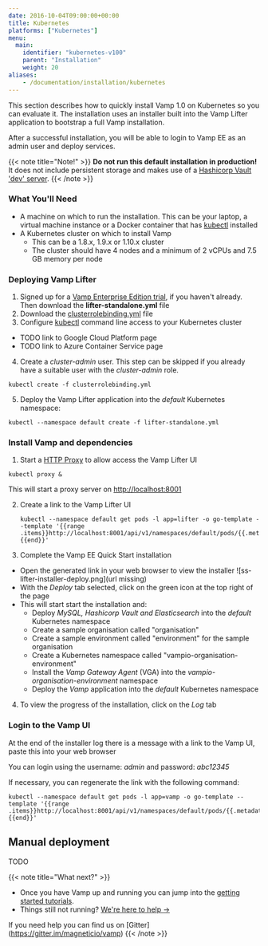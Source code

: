 ```yaml
---
date: 2016-10-04T09:00:00+00:00
title: Kubernetes
platforms: ["Kubernetes"]
menu:
  main:
    identifier: "kubernetes-v100"
    parent: "Installation"
    weight: 20
aliases:
    - /documentation/installation/kubernetes
---
```


This section describes how to quickly install Vamp 1.0 on Kubernetes so you can evaluate it. The installation uses an installer built into the Vamp Lifter application to bootstrap a full Vamp installation.

After a successful installation, you will be able to login to Vamp EE as an admin user and deploy services. 

{{< note title="Note!" >}}
**Do not run this default installation in production!** It does not include persistent storage and makes use of a [Hashicorp Vault 'dev' server](https://www.vaultproject.io/docs/concepts/dev-server.html).
{{< /note >}}

### What You'll Need

* A machine on which to run the installation. This can be your laptop, a virtual machine instance or a Docker container that has [kubectl](http://kubernetes.io/docs/user-guide/kubectl-overview/) installed
* A Kubernetes cluster on which to install Vamp
  * This can be a 1.8.x, 1.9.x or 1.10.x cluster
  * The cluster should have 4 nodes and a minimum of 2 vCPUs and 7.5 GB memory per node

### Deploying Vamp Lifter

1. Signed up for a [Vamp Enterprise Edition trial](/trial-signup/), if you haven't already. Then download the **lifter-standalone.yml** file
2. Download the [clusterrolebinding.yml](https://gist.github.com/jason-magnetic-io/3be85e096a038e5c17f536bc52e439d0) file
3. Configure [kubectl](http://kubernetes.io/docs/user-guide/kubectl-overview/) command line access to your Kubernetes cluster
  * TODO link to Google Cloud Platform page
  * TODO link to Azure Container Service page
4. Create a *cluster-admin* user. This step can be skipped if you already have a suitable user with the *cluster-admin* role.

  ```
  kubectl create -f clusterrolebinding.yml
  ```

5. Deploy the Vamp Lifter application into the *default* Kubernetes namespace:

  ```
  kubectl --namespace default create -f lifter-standalone.yml
  ```
  
### Install Vamp and dependencies

1. Start a [HTTP Proxy](https://kubernetes.io/docs/tasks/access-kubernetes-api/http-proxy-access-api/) to allow access the Vamp Lifter UI

  ```
  kubectl proxy &
  ```

  This will start a proxy server on [http://localhost:8001]()
  
2. Create a link to the Vamp Lifter UI

	```
	kubectl --namespace default get pods -l app=lifter -o go-template --template '{{range .items}}http://localhost:8001/api/v1/namespaces/default/pods/{{.metadata.name}}/proxy/{{"\n"}}{{end}}'
	```

3. Complete the Vamp EE Quick Start installation
  * Open the generated link in your web browser to view the installer
  ![ss-lifter-installer-deploy.png](url missing)
  * With the *Deploy* tab selected, click on the green icon at the top right of the page
  * This will start start the installation and:
    * Deploy *MySQL, Hashicorp Vault and Elasticsearch* into the *default* Kubernetes namespace
    * Create a sample organisation called "organisation"
    * Create a sample environment called "environment" for the sample organisation
    * Create a Kubernetes namespace called "vampio-organisation-environment"
    * Install the *Vamp Gateway Agent* (VGA) into the *vampio-organisation-environment* namespace
    * Deploy the *Vamp* application into the *default* Kubernetes namespace
4. To view the progress of the installation, click on the *Log* tab

### Login to the Vamp UI

At the end of the installer log there is a message with a link to the Vamp UI, paste this into your web browser

You can login using the username: *admin* and password: *abc12345*

If necessary, you can regenerate the link with the following command:

```
kubectl --namespace default get pods -l app=vamp -o go-template --template '{{range .items}}http://localhost:8001/api/v1/namespaces/default/pods/{{.metadata.name}}/proxy/{{"\n"}}{{end}}'
```

## Manual deployment

TODO

{{< note title="What next?" >}}

* Once you have Vamp up and running you can jump into the [getting started tutorials](/documentation/tutorials/).
* Things still not running? [We're here to help →](https://github.com/magneticio/vamp/issues)

If you need help you can find us on [Gitter] (https://gitter.im/magneticio/vamp)
{{< /note >}}
